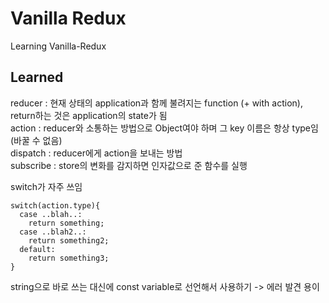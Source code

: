 # Vanilla Redux

Learning Vanilla-Redux  

## Learned

reducer : 현재 상태의 application과 함께 불려지는 function (+ with action), return하는 것은 application의 state가 됨  
action : reducer와 소통하는 방법으로 Object여야 하며 그 key 이름은 항상 type임 (바꿀 수 없음)  
dispatch : reducer에게 action을 보내는 방법  
subscribe : store의 변화를 감지하면 인자값으로 준 함수를 실행  
  
switch가 자주 쓰임  
```
switch(action.type){
  case ..blah..:
    return something;
  case ..blah2..:
    return something2;
  default:
    return something3;
}
```
  
string으로 바로 쓰는 대신에 const variable로 선언해서 사용하기 -> 에러 발견 용이